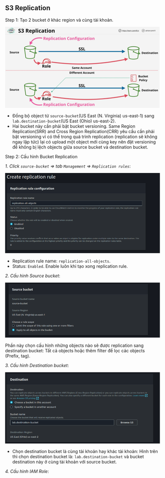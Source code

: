 ## S3 Replication

Step 1: Tạo 2 bucket ở khác region và cùng tài khoản.

![](../../images/s3-rep-20.png)

- Đồng bộ object từ `source-bucket`(US East (N. Virginia) us-east-1) sang `lab.destination-bucket`(US East (Ohio) us-east-2).
- Hai bucket này cần phải bật bucket versioning. Same Region Replication(SRR) and Cross Region Replication(CRR) yêu cầu cần phải bật versioning vì có thể trong quá trình replication (replication sẽ không ngay lập tức) lại có upload một object mới cùng key nên đặt versioning để không bị lệch objects giữa source bucket và destination bucket.

Step 2: Cấu hình Bucket Replication

*1. Click `source-bucket` => tab `Management` => `Replication rules`*:

![](../../images/s3-rep-3.png)

- Replication rule name: `replication-all-objects`.
- Status: `Enabled`. Enable luôn khi tạo xong replication rule.

*2. Cấu hình Source bucket*:

![](../../images/s3-rep-5.png)

Phần này chọn cấu hình những objects nào sẽ được replication sang destination bucket: Tất cả objects hoặc thêm filter để lọc các objects (Prefix, tag).
 
*3. Cấu hình Destination bucket*:

![](../../images/s3-rep-6.png)

- Chọn destination bucket là cùng tài khoản hay khác tài khoản: Hình trên thì chọn destination bucket là: `lab.destination-bucket` và bucket destination này ở cùng tài khoản với source bucket.

*4. Cấu hình IAM Role*: